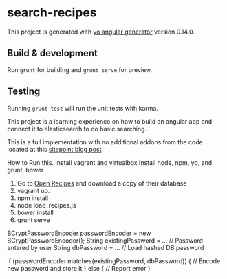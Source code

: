 search-recipes
==============

This project is generated with [yo angular generator](https://github.com/yeoman/generator-angular) version 0.14.0.

Build & development
-------------------

Run `grunt` for building and `grunt serve` for preview.

Testing
-------

Running `grunt test` will run the unit tests with karma.

This project is a learning experience on how to build an angular app and connect it to elasticsearch to do basic searching.

This is a full implementation with no additional addons from the code located at this [sitepoint blog post](http://www.sitepoint.com/building-recipe-search-site-angular-elasticsearch/)

How to Run this. Install vagrant and virtualbox Install node, npm, yo, and grunt, bower

1.	Go to [Open Recipes](http://openrecip.es/) and download a copy of their database
2.	vagrant up.
3.	npm install
4.	node load_recipes.js
5.	bower install
6.	grunt serve

BCryptPasswordEncoder passwordEncoder = new BCryptPasswordEncoder(); String existingPassword = ... // Password entered by user String dbPassword = ... // Load hashed DB password

if (passwordEncoder.matches(existingPassword, dbPassword)) { // Encode new password and store it } else { // Report error }
